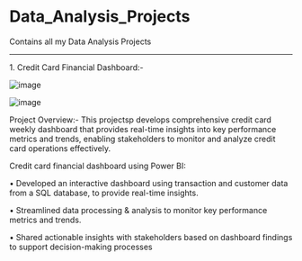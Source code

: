 # Data_Analysis_Projects
Contains all my Data Analysis Projects
<hr/> 
1. Credit Card Financial Dashboard:-

![image](https://github.com/user-attachments/assets/e3a12fb7-56b0-456a-8c6d-1e38906db2ed)

![image](https://github.com/user-attachments/assets/232d2448-753a-4591-8afa-e81c66039753)

Project Overview:-
This projectsp develops comprehensive credit card weekly dashboard that provides real-time insights into key performance metrics and trends, enabling stakeholders to monitor and analyze credit card operations effectively.

Credit card financial dashboard using Power BI:

• Developed an interactive dashboard using transaction and customer data from a SQL database, 
to provide real-time insights. 

• Streamlined data processing & analysis to monitor key performance metrics and trends.

• Shared actionable insights with stakeholders based on dashboard findings to support decision-making processes
